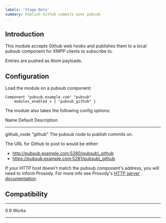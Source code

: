 ```yaml
---
labels: 'Stage-Beta'
summary: Publish Github commits over pubsub
...
```


Introduction
------------

This module accepts Github web hooks and publishes them to a local
pubsub component for XMPP clients to subscribe to.

Entries are pushed as Atom payloads.

Configuration
-------------

Load the module on a pubsub component:

    Component "pubsub.example.com" "pubsub"
        modules_enabled = { "pubsub_github" }

The module also takes the following config options:

  Name           Default    Description
  -------------- ---------- ----------------------------------------
  github\_node   "github"   The pubsub node to publish commits on.

The URL for Github to post to would be either:

-   http://pubsub.example.com:5280/pubsub\_github
-   https://pubsub.example.com:5281/pubsub\_github

If your HTTP host doesn't match the pubsub component's address, you will
need to inform Prosody. For more info see Prosody's [HTTP server
documentation](https://prosody.im/doc/http#virtual_hosts).

Compatibility
-------------

  ----- -------
  0.9   Works
  ----- -------

